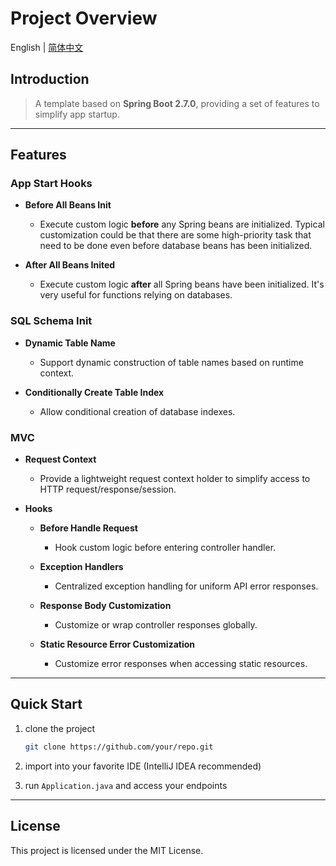 # Project Overview

English | [简体中文](./README-zh.md)

## Introduction

> A template based on **Spring Boot 2.7.0**, providing a set of features to simplify app startup.

---

## Features

### App Start Hooks

- **Before All Beans Init**
    - Execute custom logic **before** any Spring beans are initialized. Typical customization could be that there are some high-priority task that need to be done even before database beans has been initialized.

- **After All Beans Inited**
    - Execute custom logic **after** all Spring beans have been initialized. It's very useful for functions relying on databases.

### SQL Schema Init

- **Dynamic Table Name**
    - Support dynamic construction of table names based on runtime context.

- **Conditionally Create Table Index**
    - Allow conditional creation of database indexes.

### MVC

- **Request Context**
    - Provide a lightweight request context holder to simplify access to HTTP request/response/session.

- **Hooks**

    - **Before Handle Request**
        - Hook custom logic before entering controller handler.

    - **Exception Handlers**
        - Centralized exception handling for uniform API error responses.

    - **Response Body Customization**
        - Customize or wrap controller responses globally.

    - **Static Resource Error Customization**
        - Customize error responses when accessing static resources.

---

## Quick Start

1. clone the project
   ```bash
   git clone https://github.com/your/repo.git
   ```

2. import into your favorite IDE (IntelliJ IDEA recommended)

3. run `Application.java` and access your endpoints

---

## License

This project is licensed under the MIT License.

